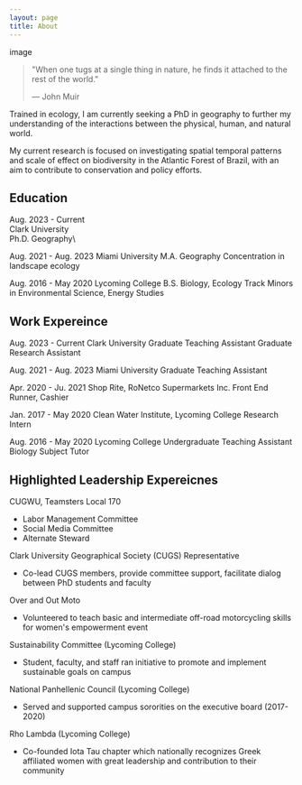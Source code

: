 ```yaml
---
layout: page
title: About
---
```


image

> "When one tugs at a single thing in nature, he finds it attached to the rest of the world."
>
> ― John Muir

Trained in ecology, I am currently seeking a PhD in geography to further my understanding of the interactions between the physical, human, and natural world.

My current research is focused on investigating spatial temporal patterns and scale of effect on biodiversity in the Atlantic Forest of Brazil, with an aim to contribute to conservation and policy efforts.

## Education
Aug. 2023  -  Current\
Clark University\
Ph.D. Geography\

Aug. 2021  -  Aug. 2023
Miami University
M.A. Geography
Concentration in landscape ecology


Aug. 2016  -  May 2020
Lycoming College
B.S. Biology, Ecology Track
Minors in Environmental Science, Energy Studies

## Work Expereince
Aug. 2023  -  Current
Clark University
Graduate Teaching Assistant
Graduate Research Assistant


Aug. 2021  -  Aug. 2023
Miami University
Graduate Teaching Assistant


Apr. 2020 - Ju. 2021
Shop Rite, RoNetco Supermarkets Inc.
Front End Runner, Cashier


Jan. 2017  -  May 2020
Clean Water Institute, Lycoming College
Research Intern


Aug. 2016  -  May 2020
Lycoming College
Undergraduate Teaching Assistant
Biology Subject Tutor



## Highlighted Leadership Expereicnes 
CUGWU, Teamsters Local 170
* Labor Management Committee
* Social Media Committee
* Alternate Steward

Clark University Geographical Society (CUGS) Representative

* Co-lead CUGS members, provide committee support, facilitate dialog between PhD students and faculty

Over and Out Moto                                                     
* Volunteered to teach basic and intermediate off-road motorcycling skills for women's empowerment event

Sustainability Committee (Lycoming College)
* Student, faculty, and staff ran initiative to promote and implement sustainable goals on campus

National Panhellenic Council (Lycoming College)
* Served and supported campus sororities on the executive board (2017-2020)

Rho Lambda (Lycoming College)
* Co-founded Iota Tau chapter which nationally recognizes Greek affiliated women with great leadership and contribution to their community
